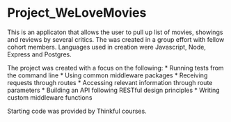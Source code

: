# Project_WeLoveMovies


This is an applicaton that allows the user to pull up list of movies, showings and reviews by several critics. The was created in a group effort with fellow cohort members. Languages used in creation were Javascript, Node, Express and Postgres.

The project was created with a focus on the following:
    * Running tests from the command line
    * Using common middleware packages
    * Receiving requests through routes
    * Accessing relevant information through route parameters
    * Building an API following RESTful design principles
    * Writing custom middleware functions


Starting code was provided by Thinkful courses.
